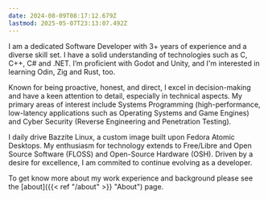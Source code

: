 ```yaml
---
date: 2024-08-09T08:17:12.679Z
lastmod: 2025-05-07T23:13:07.492Z
---
```

I am a dedicated Software Developer with 3+ years of experience and a diverse skill set.
I have a solid understanding of technologies such as C, C++, C# and .NET.
I’m proficient with Godot and Unity, and I'm interested in learning Odin, Zig and Rust, too.

Known for being proactive, honest, and direct, I excel in decision-making and have a keen attention to detail, especially in technical aspects. My primary areas of interest include Systems Programming (high-performance, low-latency applications such as Operating Systems and Game Engines) and Cyber Security (Reverse Engineering and Penetration Testing).

I daily drive Bazzite Linux, a custom image built upon Fedora Atomic Desktops. My enthusiasm for technology extends to Free/Libre and Open Source Software (FLOSS) and Open-Source Hardware (OSH). Driven by a desire for excellence, I am commited to continue evolving as a developer.

To get know more about my work experience and background please see the [about]({{< ref "/about" >}} "About") page.